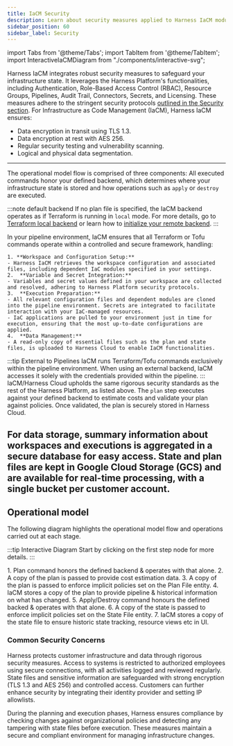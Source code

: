 ```yaml
---
title: IaCM Security
description: Learn about security measures applied to Harness IaCM module.
sidebar_position: 60
sidebar_label: Security
---
```


import Tabs from '@theme/Tabs';
import TabItem from '@theme/TabItem';
import InteractiveIaCMDiagram from "./components/interactive-svg";

Harness IaCM integrates robust security measures to safeguard your infrastructure state. It leverages the Harness Platform's functionalities, including Authentication, Role-Based Access Control (RBAC), Resource Groups, Pipelines, Audit Trail, Connectors, Secrets, and Licensing. These measures adhere to the stringent security protocols [outlined in the Security section](https://www.harness.io/security). For Infrastructure as Code Management (IaCM), Harness IaCM ensures:

- Data encryption in transit using TLS 1.3.
- Data encryption at rest with AES 256.
- Regular security testing and vulnerability scanning.
- Logical and physical data segmentation.

--- 
The operational model flow is comprised of three components:
<Tabs>
<TabItem value="Defined backend">
All executed commands honor your defined backend, which determines where your infrastructure state is stored and how operations such as `apply` or `destroy` are executed. 

:::note default backend
If no plan file is specified, the IaCM backend operates as if Terraform is running in `local` mode. For more details, go to [Terraform local backend](https://developer.hashicorp.com/terraform/language/settings/backends/local) or learn how to [initialize your remote backend](https://developer.harness.io/docs/infra-as-code-management/remote-backends/init-configuration).
:::

</TabItem>
<TabItem value="Pipeline Execution Environment">
In your pipeline environment, IaCM ensures that all Terraform or Tofu commands operate within a controlled and secure framework, handling:

	1. **Workspace and Configuration Setup:**
    - Harness IaCM retrieves the workspace configuration and associated files, including dependent IaC modules specified in your settings.
	2.	**Variable and Secret Integration:**
	- Variables and secret values defined in your workspace are collected and resolved, adhering to Harness Platform security protocols.
	3.	**Execution Preparation:**
	- All relevant configuration files and dependent modules are cloned into the pipeline environment. Secrets are integrated to facilitate interaction with your IaC-managed resources.
	- IaC applications are pulled to your environment just in time for execution, ensuring that the most up-to-date configurations are applied.
	4.	**Data Management:**
	- A read-only copy of essential files such as the plan and state files, is uploaded to Harness Cloud to enable IaCM functionalities.

:::tip External to Pipelines
IaCM runs Terraform/Tofu commands exclusively within the pipeline environment. When using an external backend, IaCM accesses it solely with the credentials provided within the pipeline.
:::
</TabItem>
<TabItem value="Harness Cloud: IaCM">
IaCM/Harness Cloud upholds the same rigorous security standards as the rest of the Harness Platform, as listed above. The `plan` step executes against your defined backend to estimate costs and validate your plan against policies. Once validated, the plan is securely stored in Harness Cloud.

For data storage, summary information about workspaces and executions is aggregated in a secure database for easy access. State and plan files are kept in Google Cloud Storage (GCS) and are available for real-time processing, with a single bucket per customer account.
</TabItem>
</Tabs>
---

## Operational model

The following diagram highlights the operational model flow and operations carried out at each stage.

:::tip Interactive Diagram
Start by clicking on the first step node for more details.
:::

<Tabs>
<TabItem value="Interactive diagram">
<InteractiveIaCMDiagram
svgPath="/iacm-security.svg"
descriptions={{
        "1": {
        title: "Step 1: Run the `plan` command against your defined backend",
        body: "The `plan` command is executed as a step in your pipeline environment, comparing your defined backend state with your proposed infrastructure changes."
        },
        "2": {
        title: "Step 2 & 3: Cost estimation and OPA policy checks",
        body: "As part of the `plan` step, a copy of the plan is passed to Harness Cloud to provide cost estimation data and also checked again your policies to enforce implicit policies set on the Plan File entity. Go to [add OPA policies](https://developer.harness.io/docs/infra-as-code-management/workspaces/project-setup/opa-workspace) for more information on configuring policies."
        },
        "4": {
        title: "Step 4: Plan is stored in IaCM/Harness Cloud",
        body: "IaCM stores a copy of the plan to provide pipeline & historical information on what has changed since the previous execution. When the apply/destroy command is executed at step 7, your infrastructure state will be stored here, adhering to Harness security protocols. "
        },
        "5": {
        title: "Step 5: Confirm apply/destroy parameters",
        body: "This step involves comparing your defined backend state with your proposed infrastructure updates."
        },
        "6": {
        title: "Step 6 & 7: Applying your proposed infrastructure changes",
        body: "During the apply/destroy step, IaCM confirms that your proposed infrastructure changes adhere to your set policies, once confirm your changes are applied and your new state is store in IaCM/Harness Cloud."
        },
    }}
groupDescriptions={{
        1: ['1', 'defined-backend', 'plan'],
        2: ['2', '3', 'plan', 'cost', 'policies'],
        3: ['2', '3', 'plan', 'cost', 'policies'],
        4: ['4', 'plan', 'iacm_stored_plan'],
        5: ['5', 'defined-backend', 'apply_destroy'],
        6: ['6', '7', 'apply_destroy', 'policies', 'iacm_stored_plan'],
    }}
startingPoint="1"
groupOnly="true"/>
</TabItem>
<TabItem value="Operational model flow steps">
  1. Plan command honors the defined backend & operates with that alone.
  2. A copy of the plan is passed to provide cost estimation data.
  3. A copy of the plan is passed to enforce implicit policies set on the Plan File entity.
  4. IaCM stores a copy of the plan to provide pipeline & historical information on what has changed.
  5. Apply/Destroy command honours the defined backed & operates with that alone.
  6. A copy of the state is passed to enforce implicit policies set on the State File entity.
  7. IaCM stores a copy of the state file to ensure historic state tracking, resource views etc in UI.
  </TabItem>
</Tabs>

### Common Security Concerns

Harness protects customer infrastructure and data through rigorous security measures. Access to systems is restricted to authorized employees using secure connections, with all activities logged and reviewed regularly. State files and sensitive information are safeguarded with strong encryption (TLS 1.3 and AES 256) and controlled access. Customers can further enhance security by integrating their identity provider and setting IP allowlists.

During the planning and execution phases, Harness ensures compliance by checking changes against organizational policies and detecting any tampering with state files before execution. These measures maintain a secure and compliant environment for managing infrastructure changes.